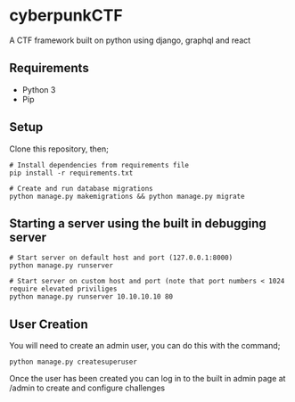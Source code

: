 # cyberpunkCTF

A CTF framework built on python using django, graphql and react

## Requirements

- Python 3
- Pip

## Setup

Clone this repository, then;

```
# Install dependencies from requirements file
pip install -r requirements.txt

# Create and run database migrations
python manage.py makemigrations && python manage.py migrate
```

## Starting a server using the built in debugging server
```
# Start server on default host and port (127.0.0.1:8000)
python manage.py runserver

# Start server on custom host and port (note that port numbers < 1024 require elevated priviliges
python manage.py runserver 10.10.10.10 80
```


## User Creation

You will need to create an admin user, you can do this with the command;

```
python manage.py createsuperuser
```
Once the user has been created you can log in to the built in admin page at /admin to create and configure challenges
